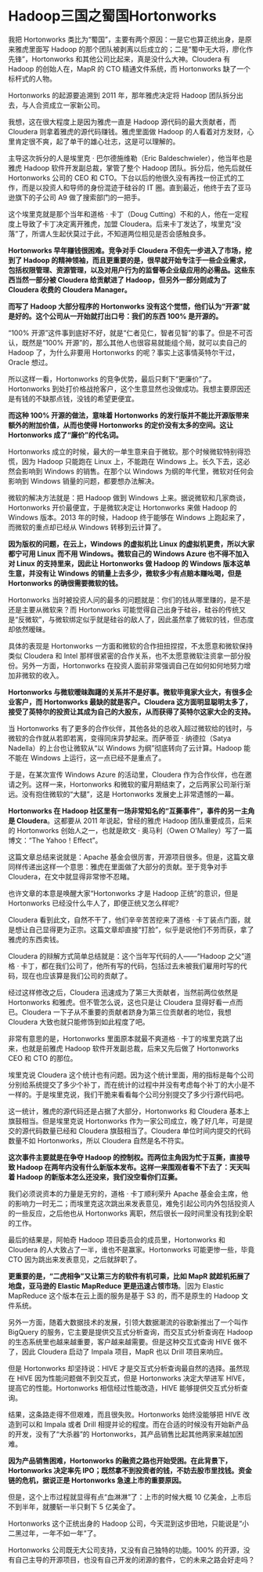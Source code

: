 

# Hadoop三国之蜀国Hortonworks

我把 Hortonworks 类比为“蜀国”，主要有两个原因：一是它也算正统出身，是原来雅虎里面写 Hadoop 的那个团队被剥离以后成立的；二是“蜀中无大将，廖化作先锋”，Hortonworks 和其他公司比起来，真是没什么大神。Cloudera 有 Hadoop 的创始人在，MapR 的 CTO 精通文件系统，而 Hortonworks 缺了一个标杆式的人物。

Hortonworks 的起源要追溯到 2011 年，那年雅虎决定将 Hadoop 团队拆分出去，与人合资成立一家新公司。

我想，这在很大程度上是因为雅虎一直是 Hadoop 源代码的最大贡献者，而 Cloudera 则拿着雅虎的源代码赚钱。雅虎里面做 Hadoop 的人看着对方发财，心里肯定很不爽，起了单干的雄心壮志，这是可以理解的。

主导这次拆分的人是埃里克 · 巴尔德施维勒（Eric Baldeschwieler），他当年也是雅虎 Hadoop 软件开发副总裁，掌管了整个 Hadoop 团队。拆分后，他先后就任 Hortonworks 公司的 CEO 和 CTO。下台以后的他很久没有再找一份正式的工作，而是以投资人和导师的身份混迹于硅谷的 IT 圈。直到最近，他终于去了亚马逊旗下的子公司 A9 做了搜索部门的一把手。

这个埃里克就是那个当年和道格 · 卡丁（Doug Cutting）不和的人，他在一定程度上导致了卡丁决定离开雅虎，加盟 Cloudera。后来卡丁发达了，埃里克“没落”了，所谓人生起伏莫过于此，不知道两位相见是否会感触良多。

**Hortonworks 早年赚钱很困难。竞争对手 Cloudera 不但先一步进入了市场，挖到了 Hadoop 的精神领袖，而且更重要的是，很早就开始专注于一些企业需求，包括权限管理、资源管理，以及对用户行为的监督等企业级应用的必需品。这些东西当然一部分被 Cloudera 给贡献进了 Hadoop，但另外一部分则成为了 Cloudera 收费的 Cloudera Manager。**

**而写了 Hadoop 大部分程序的 Hortonworks 没有这个觉悟，他们认为“开源”就是好的。这个公司从一开始就打出口号：我们的东西 100% 是开源的。**

“100% 开源”这件事到底好不好，就是“仁者见仁，智者见智”的事了。但是不可否认，既然是“100% 开源”的，那么其他人也很容易就能组个局，就可以卖自己的 Hadoop 了，为什么非要用 Hortonworks 的呢？事实上这事情英特尔干过，Oracle 想过。

所以这样一看，Hortonworks 的竞争优势，最后只剩下“更廉价”了。Hortonworks 到处打价格战抢客户，这个生意显然也没做成功。我想主要原因还是有钱的不缺那点钱，没钱的希望更便宜。

**而这种 100% 开源的做法，意味着 Hortonworks 的发行版并不能比开源版带来额外的附加价值，从而也使得 Hortonworks 的定价没有太多的空间。这让 Hortonworks 成了“廉价”的代名词。**

Hortonworks 成立的时候，最大的一单生意来自于微软。那个时候微软特别得恐慌，因为 Hadoop 只能跑在 Linux 上，不能跑在 Windows 上。长久下去，这必然会影响到 Windows 的销售。在那个以 Windows 为纲的年代里，微软对任何会影响到 Windows 销量的问题，都要想办法解决。

微软的解决方法就是：把 Hadoop 做到 Windows 上来。据说微软和几家商谈，Hortonworks 开价最便宜，于是微软决定让 Hortonworks 来做 Hadoop 的 Windows 版本。2013 年的时候，Hadoop 终于能够在 Windows 上跑起来了，而微软的重点却已经从 Windows 转移到云计算了。

**因为版权的问题，在云上，Windows 的虚拟机比 Linux 的虚拟机更贵，所以大家都宁可用 Linux 而不用 Windows。微软自己的 Windows Azure 也不得不加入对 Linux 的支持里来，因此让 Hortonworks 做 Hadoop 的 Windows 版本这单生意，并没有让 Windows 的销量上去多少，微软多少有点赔本赚吆喝，但是 Hortonworks 的确很需要微软的钱。**

Hortonworks 当时被投资人问的最多的问题就是：你们的钱从哪里赚的，是不是还是主要从微软来？而 Hortonworks 可能觉得自己出身于硅谷，硅谷的传统又是“反微软”，与微软绑定似乎就是硅谷的敌人了，因此虽然拿了微软的钱，但态度却依然暧昧。

具体的表现是 Hortonworks 一方面和微软的合作扭扭捏捏，不太愿意和微软保持类似 Cloudera 和 Intel 那样很紧密的合作关系，也不太愿意微软注资拿一部分股份。另外一方面，Hortonworks 在投资人面前非常强调自己在如何如何地努力增加非微软的收入。

**Hortonworks 与微软暧昧踟躇的关系并不是好事。微软毕竟家大业大，有很多企业客户，而 Hortonworks 最缺的就是客户。Cloudera 这方面明显聪明太多了，接受了英特尔的投资让其成为自己的大股东，从而获得了英特尔这家大企的支持。**

当 Hortonworks 有了更多的合作伙伴，其他各处的总收入超过微软给的钱时，与微软的合作就从若即若离，变得同床异梦起来。而萨蒂亚 · 纳德拉（Satya Nadella）的上台也让微软从“以 Windows 为纲”彻底转向了云计算。Hadoop 能不能在 Windows 上运行，这一点已经不是重点了。

于是，在某次宣传 Windows Azure 的活动里，Cloudera 作为合作伙伴，也在邀请之列。这样一来，Hortonworks 和微软的蜜月期结束了，之后两家公司渐行渐远。没有抱住微软的“大腿”，这是 Hortonworks 发展史上非常遗憾的一幕。

**Hortonworks 在 Hadoop 社区里有一场非常知名的“互撕事件”，事件的另一主角是 Cloudera**。这都要从 2011 年说起，曾经的雅虎 Hadoop 团队重要成员，后来的 Hortonworks 创始人之一，也就是欧文 · 奥马利（Owen O’Malley）写了一篇博文：“The Yahoo！Effect”。

这篇文章总结来说就是：Apache 基金会很厉害，开源项目很多。但是，这篇文章同样传递出这样一个意思：雅虎在里面做了大部分的贡献。至于竞争对手 Cloudera，在文中就显得非常惨不忍睹。

也许文章的本意是唤醒大家“Hortonworks 才是 Hadoop 正统”的意识，但是 Hortonworks 已经没什么牛人了，即便正统又怎么样呢?

Cloudera 看到此文，自然不干了，他们辛辛苦苦挖来了道格 · 卡丁装点门面，就是想让自己显得更为正宗。这篇文章却直接“打脸”，似乎是说他们不劳而获，拿了雅虎的东西卖钱。

Cloudera 的辩解方式简单总结就是：这个当年写代码的人——“Hadoop 之父”道格 · 卡丁，都在我们公司了，他所有写的代码，包括过去未被我们雇用时写的代码，现在也应该算是我们公司的贡献了。

经过这样修改之后，Cloudera 迅速成为了第三大贡献者，当然前两位依然是 Hortonworks 和雅虎。但不管怎么说，这也只是让 Cloudera 显得好看一点而已。Cloudera 一下子从不重要的贡献者跻身为第三位贡献者的地位，我想 Cloudera 大致也就只能修饰到如此程度了吧。

非常有意思的是，Hortonworks 里面原本就最不爽道格 · 卡丁的埃里克跳了出来，也就是前雅虎 Hadoop 软件开发副总裁，后来又先后做了 Hortonworks CEO 和 CTO 的那位。

埃里克说 Cloudera 这个统计也有问题。因为这个统计里面，用的指标是每个公司分别给系统提交了多少个补丁，而在统计的过程中并没有考虑每个补丁的大小是不一样的。于是埃里克说，我们干脆来看看每个公司分别提交了多少行源代码吧。

这一统计，雅虎的源代码还是占据了大部分，Hortonworks 和 Cloudera 基本上旗鼓相当。但是埃里克说 Hortonworks 作为一家公司成立，晚了好几年，可是提交的源代码数量已经和 Cloudera 旗鼓相当了。Cloudera 单位时间内提交的代码数量不如 Hortonworks，所以 Cloudera 自然是名不符实。

**这次事件主要就是在争夺 Hadoop 的控制权。而两位主角因为忙于互撕，直接导致 Hadoop 在两年内没有什么新版本发布。这样一来围观者看不下去了：天天叫着 Hadoop 的新版本怎么还没来，我们没空看你们互撕。**

我们必须说资本的力量是无穷的，道格 · 卡丁顺利荣升 Apache 基金会主席，他的影响力一时无二；而埃里克这次跳出来发表意见，难免引起公司内外包括投资人的一些反应，之后他也从 Hortonworks 离职，然后很长一段时间里没有找到全职的工作。

最后的结果是，阿帕奇 Hadoop 项目委员会的成员里，Hortonworks 和 Cloudera 的人大致占了一半，谁也不是赢家。Hortonworks 可能更惨一些，毕竟 CTO 因为跳出来发表意见，之后就辞职了。

**更重要的是，“二虎相争”又让第三方的软件有机可乘，比如 MapR 就趁机拓展了地盘，亚马逊的 Elastic MapReduce 更是迅速占领市场**。|因为 Elastic MapReduce 这个版本在云上面的服务是基于 S3 的，而不是原生的 Hadoop 文件系统。

另外一方面，随着大数据技术的发展，引领大数据潮流的谷歌新推出了一个叫作 BigQuery 的服务，它主要是提供交互式分析查询，而交互式分析查询在 Hadoop 的生态系统里也越来越重要，客户越来越需要。但是这种交互式查询 HIVE 做不了，因此 Cloudera 启动了 Impala 项目，MapR 也以 Drill 项目来响应。

但是 Hortonworks 却坚持说：HIVE 才是交互式分析查询最自然的选择。虽然现在 HIVE 因为性能问题做不到交互式，但是 Hortonworks 决定大举进军 HIVE，提高它的性能。Hortonworks 相信经过性能改造，HIVE 能够提供交互式分析查询。

结果，这条路走得不但艰难，而且很失败。Hortonworks 始终没能够把 HIVE 改造到可以和 Impala 或者 Drill 相提并论的程度。而在合适的时候没有开始新产品的开发，没有了“大杀器”的 Hortonworks，其产品销售比起其他两家来越加困难。

**因为产品销售困难，Hortonworks 的融资之路也开始受困。在此背景下，Hortonworks 决定率先 IPO；既然拿不到投资者的钱，不妨去股市里找钱。资金链的危机，据说正是 Hortonworks 急速上市的重要原因。**

但是，这个上市过程就显得有点“血淋淋”了：上市的时候大概 10 亿美金，上市后不到半年，就腰斩一半只剩下 5 亿美金了。

Hortonworks 这个正统出身的 Hadoop 公司，今天混到这步田地，只能说是“小二黑过年，一年不如一年”了。

Hortonworks 公司既无大公司支持，又没有自己独特的功能。100% 的开源，没有自己主导的开源项目，也没有自己开发的闭源的套件，它的未来之路会好走吗？













































